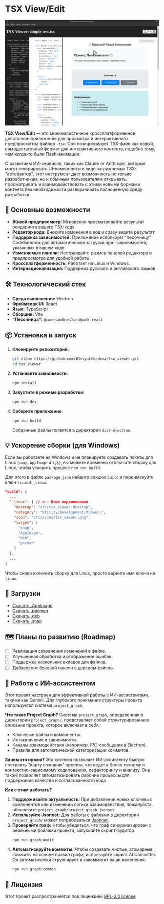 # TSX View/Edit

![TSX View/Edit Screenshot](https://github.com/01esyaLebedeva/tsx_viewer/blob/7eb05d71a16647c4a9a5a6cd98b48c17cbf7274c/docs/images/screen_03_TSX_edit.png?raw=true)

**TSX View/Edit** — это минималистичное кроссплатформенное десктопное приложение для просмотра и интерактивного предпросмотра файлов `.tsx`. Оно позиционирует TSX-файл как новый, самодостаточный формат для интерактивного контента, подобно тому, чем когда-то были Flash-анимации.

С развитием ИИ-сервисов, таких как Claude от Anthropic, которые могут генерировать UI-компоненты в виде загружаемых TSX-"артефактов", этот инструмент дает возможность не только разработчикам, но и обычным пользователям открывать, просматривать и взаимодействовать с этими новыми формами контента без необходимости разворачивать полноценную среду разработки.

## 🚀 Основные возможности

*   **Живой предпросмотр:** Мгновенно просматривайте результат рендеринга вашего TSX-кода.
*   **Редактор кода:** Вносите изменения в код и сразу видите результат.
*   **Поддержка зависимостей:** Приложение использует "песочницу" CodeSandbox для автоматической загрузки npm-зависимостей, указанных в вашем коде.
*   **Изменяемые панели:** Настраивайте размер панелей редактора и предпросмотра для удобной работы.
*   **Кроссплатформенность:** Работает на Linux и Windows.
*   **Интернационализация:** Поддержка русского и английского языков.

## 🛠️ Технологический стек

*   **Среда выполнения:** Electron
*   **Фреймворк UI:** React
*   **Язык:** TypeScript
*   **Сборщик:** Vite
*   **"Песочница":** `@codesandbox/sandpack-react`

## 📦 Установка и запуск

1.  **Клонируйте репозиторий:**
    ```bash
    git clone https://github.com/01esyaLebedeva/tsx_viewer.git
    cd tsx_viewer
    ```

2.  **Установите зависимости:**
    ```bash
    npm install
    ```

3.  **Запустите в режиме разработки:**
    ```bash
    npm run dev
    ```

4.  **Соберите приложение:**
    ```bash
    npm run build
    ```
    Собранные файлы появятся в директории `dist-electron`.

## 💡 Ускорение сборки (для Windows)

Если вы работаете на Windows и не планируете создавать пакеты для Linux (`snap`, `AppImage` и т.д.), вы можете временно отключить сборку для Linux, чтобы ускорить процесс `npm run build`.

Для этого в файле `package.json` найдите секцию `build` и переименуйте ключ `linux` в `_linux`:

```json
"build": {
  ...
  "_linux": { // <-- Ключ переименован
    "desktop": "src/tsx_viewer.desktop",
    "category": "Utility;Development;Viewer;",
    "icon": "src/icons/tsx_viewer.png",
    "target": [
      "snap",
      "AppImage",
      "deb",
      "pacman"
    ]
  },
  ...
}
```

Чтобы снова включить сборку для Linux, просто верните имя ключа на `linux`.

## 💾 Загрузки

*   [Скачать .AppImage](https://github.com/01esyaLebedeva/tsx_viewer/releases/download/v1.0.3/tsx-viewer-1.0.3.AppImage)
*   [Скачать .pacman](https://github.com/01esyaLebedeva/tsx_viewer/releases/download/v1.0.3/tsx-viewer-1.0.3.pacman)
*   [Скачать .deb](https://github.com/01esyaLebedeva/tsx_viewer/releases/download/v1.0.3/tsx-viewer_1.0.3_amd64.deb)
*   [Скачать .snap](https://github.com/01esyaLebedeva/tsx_viewer/releases/download/v1.0.3/tsx-viewer_1.0.3_amd64.snap)

## 🗺️ Планы по развитию (Roadmap)

*   [ ] Реализация сохранения изменений в файле.
*   [ ] Улучшенная обработка и отображение ошибок.
*   [ ] Поддержка нескольких вкладок для файлов.
*   [ ] Добавление боковой панели с деревом файлов.

## 🤖 Работа с ИИ-ассистентом

Этот проект настроен для эффективной работы с ИИ-ассистентами, такими как Gemini. Для глубокого понимания структуры проекта используется система `project_graph`.

**Что такое Project Graph?**
Система `project_graph`, определенная в директории `project_graph/`, представляет собой структурированное описание проекта, которое включает в себя:
*   Ключевые файлы и компоненты.
*   Их назначение и зависимости.
*   Каналы взаимодействия (например, IPC-сообщения в Electron).
*   Правила для автоматической категоризации коммитов.

**Зачем это нужно?**
Эта система позволяет ИИ-ассистенту быстро построить "карту сознания" проекта, что ведет к более точному и контекстно-зависимому кодированию, рефакторингу и анализу. Она также позволяет автоматизировать рабочие процессы для поддержания качества и согласованности кода.

**Как с этим работать?**
1.  **Поддерживайте актуальность:** При добавлении новых ключевых компонентов или изменении логики взаимодействия, пожалуйста, обновляйте `project_graph/project_graph.jsonnet`.
2.  **Используйте Jsonnet:** Для работы с файлами в директории `project_graph/` может потребоваться [Jsonnet](https://jsonnet.org/).
3.  **Проверяйте граф:** Чтобы убедиться, что граф синхронизирован с реальными файлами проекта, запускайте скрипт-аудитор:
    ```bash
    npm run graph:audit
    ```
4.  **Автоматизируйте коммиты:** Чтобы создавать чистые, атомарные коммиты на основе правил графа, используйте скрипт AI Committer. Он автоматически сгруппирует и закоммитит ваши изменения:
    ```bash
    npm run graph:commit
    ```

## 📄 Лицензия

Этот проект распространяется под лицензией [GPL-3.0 license](LICENSE)